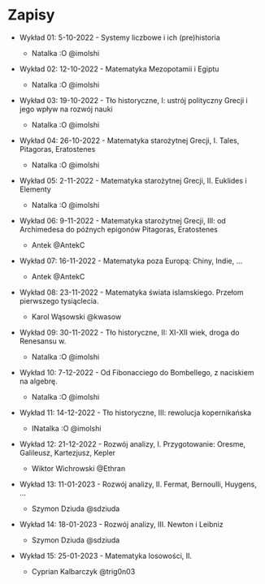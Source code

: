 # Zapisy

- Wykład 01: 5-10-2022 -  	Systemy liczbowe i ich (pre)historia
  - Natalka :O @imolshi
- Wykład 02: 12-10-2022 - Matematyka Mezopotamii i Egiptu
  - Natalka :O @imolshi
- Wykład 03: 19-10-2022 - Tło historyczne, I: ustrój polityczny Grecji i jego wpływ na rozwój nauki
  - Natalka :O @imolshi
- Wykład 04: 26-10-2022 - Matematyka starożytnej Grecji, I. Tales, Pitagoras, Eratostenes
  - Natalka :O @imolshi
- Wykład 05: 2-11-2022 - Matematyka starożytnej Grecji, II. Euklides i Elementy
  - Natalka :O @imolshi
- Wykład 06: 9-11-2022 - Matematyka starożytnej Grecji, III: od Archimedesa do późnych epigonów Pitagoras, Eratostenes
  - Antek @AntekC
- Wykład 07: 16-11-2022 - Matematyka poza Europą: Chiny, Indie, …
  - Antek @AntekC

- Wykład 08: 23-11-2022 - Matematyka świata islamskiego. Przełom pierwszego tysiąclecia.
  - Karol Wąsowski @kwasow

- Wykład 09: 30-11-2022 - Tło historyczne, II: XI-XII wiek, droga do Renesansu w.
  - Natalka :O @imolshi

- Wykład 10: 7-12-2022 - Od Fibonacciego do Bombellego, z naciskiem na algebrę.
  - Natalka :O @imolshi
  
- Wykład 11: 14-12-2022 - Tło historyczne, III: rewolucja kopernikańska
  - INatalka :O @imolshi

- Wykład 12: 21-12-2022 - Rozwój analizy, I. Przygotowanie: Oresme, Galileusz, Kartezjusz, Kepler
  - Wiktor Wichrowski @Ethran 

- Wykład 13: 11-01-2023 - Rozwój analizy, II. Fermat, Bernoulli, Huygens, …
  - Szymon Dziuda @sdziuda
 
- Wykład 14: 18-01-2023 - Rozwój analizy, III. Newton i Leibniz
  - Szymon Dziuda @sdziuda

- Wykład 15: 25-01-2023 - Matematyka losowości, II.
  - Cyprian Kalbarczyk @trig0n03
